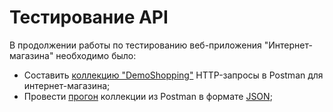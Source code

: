 # Тестирование API

В продолжении работы по тестированию веб-приложения "Интернет-магазина" необходимо было:
- Cоставить [коллекцию "DemoShopping"](https://www.postman.com/arsi219/workspace/my-workspace/collection/38447629-2a1e4b52-d0ce-473d-8794-1a3018c57cd1?action=share&creator=38447629&active-environment=38447629-67dc5c70-491c-4c7f-a53f-9abae38a9fae) HTTP-запросы в Postman для интернет-магазина; 
- Провести [прогон](https://www.postman.com/arsi219/workspace/my-workspace/collection/38447629-ebc14d79-b750-42a8-85d1-be14ba7c659f?action=share&creator=38447629&active-environment=38447629-67dc5c70-491c-4c7f-a53f-9abae38a9fae) коллекции из Postman в формате [JSON](https://github.com/Irina-Iatsenko/api/blob/main/demoshopping.postman_test_run.json);
